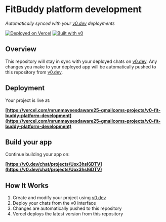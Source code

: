 # FitBuddy platform development

*Automatically synced with your [v0.dev](https://v0.dev) deployments*

[![Deployed on Vercel](https://img.shields.io/badge/Deployed%20on-Vercel-black?style=for-the-badge&logo=vercel)](https://vercel.com/mrunmayeesdaware25-gmailcoms-projects/v0-fit-buddy-platform-development)
[![Built with v0](https://img.shields.io/badge/Built%20with-v0.dev-black?style=for-the-badge)](https://v0.dev/chat/projects/Uox3hsI6DTV)

## Overview

This repository will stay in sync with your deployed chats on [v0.dev](https://v0.dev).
Any changes you make to your deployed app will be automatically pushed to this repository from [v0.dev](https://v0.dev).

## Deployment

Your project is live at:

**[https://vercel.com/mrunmayeesdaware25-gmailcoms-projects/v0-fit-buddy-platform-development](https://vercel.com/mrunmayeesdaware25-gmailcoms-projects/v0-fit-buddy-platform-development)**

## Build your app

Continue building your app on:

**[https://v0.dev/chat/projects/Uox3hsI6DTV](https://v0.dev/chat/projects/Uox3hsI6DTV)**

## How It Works

1. Create and modify your project using [v0.dev](https://v0.dev)
2. Deploy your chats from the v0 interface
3. Changes are automatically pushed to this repository
4. Vercel deploys the latest version from this repository